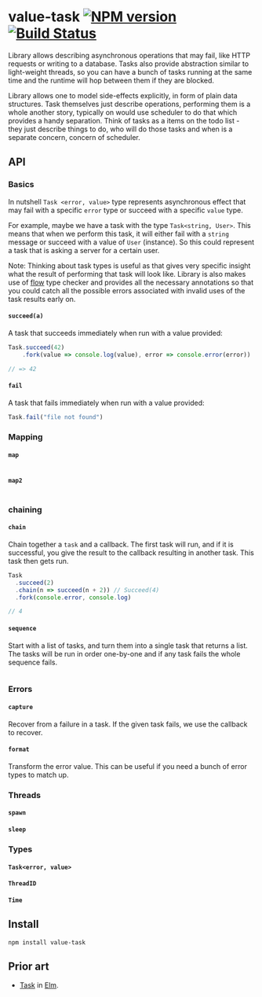 # value-task [![NPM version][npm-image]][npm-url] [![Build Status][travis-image]][travis-url]

Library allows describing asynchronous operations that may fail, like HTTP requests or writing to a database. Tasks also provide abstraction similar to light-weight threads, so you can have a bunch of tasks running at the same time and the runtime will hop between them if they are blocked.

Library allows one to model side-effects explicitly, in form of plain data structures. Task themselves just describe operations, performing them is a whole another story, typically on would use scheduler to do that which provides a handy separation. Think of tasks as a items on the todo list - they just describe things to do, who will do those tasks and when is a separate concern, concern of scheduler.


## API

### Basics

In nutshell `Task <error, value>` type represents asynchronous effect that may fail with a specific `error` type or succeed with a specific `value` type.  

For example, maybe we have a task with the type `Task<string, User>`. This means that when we perform this task, it will either fail with a `string` message or succeed with a value of `User` (instance). So this could represent a task that is asking a server for a certain user.

Note: Thinking about task types is useful as that gives very specific insight what the result of performing that task will look like. Library is also makes use of [flow][] type checker and provides all the necessary annotations so that you could catch all the possible errors associated with invalid uses of the task results early on.

#### `succeed(a)`

A task that succeeds immediately when run with a value provided:

```js
Task.succeed(42)
    .fork(value => console.log(value), error => console.error(error))

// => 42
```

#### `fail`

A task that fails immediately when run with a value provided:


```js
Task.fail("file not found")
```


### Mapping


#### `map`

```js

```


#### `map2`

```js
```

### chaining

#### `chain`

Chain together a `task` and a callback. The first task will run, and if it is successful, you give the result to the callback resulting in another task. This task then gets run.


```js
Task
  .succeed(2)
  .chain(n => succeed(n + 2)) // Succeed(4)
  .fork(console.error, console.log)

// 4
```

#### `sequence`

Start with a list of tasks, and turn them into a single task that returns a list. The tasks will be run in order one-by-one and if any task fails the whole sequence fails.

```js
```

### Errors

#### `capture`

Recover from a failure in a task. If the given task fails, we use the callback to recover.

#### `format`

Transform the error value. This can be useful if you need a bunch of error types to match up.

### Threads

#### `spawn`


#### `sleep`

### Types

#### `Task<error, value>`
#### `ThreadID`
#### `Time`





## Install

    npm install value-task

## Prior art

- [Task][elm-task] in [Elm][].

[flow]:http://flowtype.org
[Elm]:http://elm-lang.org
[Rust]:http://rust-lang.org
[result-rust]:https://doc.rust-lang.org/std/result/index.html
[elm-task]:http://package.elm-lang.org/packages/elm-lang/core/3.0.0/Task

[npm-url]: https://npmjs.org/package/value-task
[npm-image]: https://img.shields.io/npm/v/value-task.svg?style=flat

[travis-url]: https://travis-ci.org/Gozala/value-task
[travis-image]: https://img.shields.io/travis/Gozala/value-task.svg?style=flat

